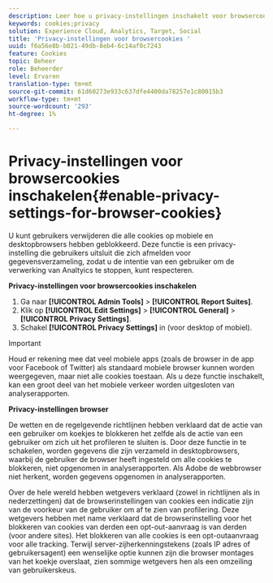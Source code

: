 ```yaml
---
description: Leer hoe u privacy-instellingen inschakelt voor browsercookies. U kunt gebruikers verwijderen die alle cookies op mobiele en desktopbrowsers hebben geblokkeerd.
keywords: cookies;privacy
solution: Experience Cloud, Analytics, Target, Social
title: 'Privacy-instellingen voor browsercookies '
uuid: f6a56e8b-b021-49db-8eb4-6c14af0c7243
feature: Cookies
topic: Beheer
role: Beheerder
level: Ervaren
translation-type: tm+mt
source-git-commit: 61d60273e933c637dfe4400da78257e1c80015b3
workflow-type: tm+mt
source-wordcount: '293'
ht-degree: 1%

---
```



# Privacy-instellingen voor browsercookies inschakelen{#enable-privacy-settings-for-browser-cookies}

U kunt gebruikers verwijderen die alle cookies op mobiele en desktopbrowsers hebben geblokkeerd. Deze functie is een privacy-instelling die gebruikers uitsluit die zich afmelden voor gegevensverzameling, zodat u de intentie van een gebruiker om de verwerking van Analtyics te stoppen, kunt respecteren.

**Privacy-instellingen voor browsercookies inschakelen**

1. Ga naar **[!UICONTROL Admin Tools]** > **[!UICONTROL Report Suites]**.
1. Klik op **[!UICONTROL Edit Settings]** > **[!UICONTROL General]** > **[!UICONTROL Privacy Settings]**.
1. Schakel **[!UICONTROL Privacy Settings]** in (voor desktop of mobiel).

>[!IMPORTANT]
>
>Houd er rekening mee dat veel mobiele apps (zoals de browser in de app voor Facebook of Twitter) als standaard mobiele browser kunnen worden weergegeven, maar niet alle cookies toestaan. Als u deze functie inschakelt, kan een groot deel van het mobiele verkeer worden uitgesloten van analyserapporten.

**Privacy-instellingen browser**

De wetten en de regelgevende richtlijnen hebben verklaard dat de actie van een gebruiker om koekjes te blokkeren het zelfde als de actie van een gebruiker om zich uit het profileren te sluiten is. Door deze functie in te schakelen, worden gegevens die zijn verzameld in desktopbrowsers, waarbij de gebruiker de browser heeft ingesteld om alle cookies te blokkeren, niet opgenomen in analyserapporten. Als Adobe de webbrowser niet herkent, worden gegevens opgenomen in analyserapporten.

Over de hele wereld hebben wetgevers verklaard (zowel in richtlijnen als in nederzettingen) dat de browserinstellingen van cookies een indicatie zijn van de voorkeur van de gebruiker om af te zien van profilering. Deze wetgevers hebben met name verklaard dat de browserinstelling voor het blokkeren van cookies van derden een opt-out-aanvraag is van derden (voor andere sites). Het blokkeren van alle cookies is een opt-outaanvraag voor alle tracking. Terwijl server-zijherkenningstekens (zoals IP adres of gebruikersagent) een wenselijke optie kunnen zijn die browser montages van het koekje overslaat, zien sommige wetgevers hen als een omzeiling van gebruikerskeus.